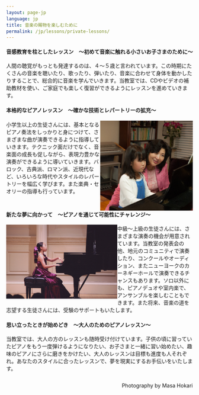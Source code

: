 ```yaml
---
layout: page-jp
language: jp
title: 音楽の賜物を楽しむために
permalink: /jp/lessons/private-lessons/
---
```



<h4>音感教育を柱としたレッスン　〜初めて音楽に触れる小さいお子さまのために〜</h4>
<img class="float-left" src="/img/lesson-singing.jpg" alt="" width="300px" style="float:left;">

人間の聴覚がもっとも発達するのは、４〜５歳と言われています。この時期にたくさんの音楽を聴いたり、歌ったり、弾いたり、音楽に合わせて身体を動かしたりすることで、総合的に音楽を学んでいきます。当教室では、CDやビデオの補助教材を使い、ご家庭でも楽しく復習ができるようにレッスンを進めていきます。





<h4 style="clear:both;">本格的なピアノレッスン　〜確かな技術とレパートリーの拡充〜</h4>
<img class="float-right" src="/img/lesson-piano.jpg" alt="" width="250px" style="float:right;">

小学生以上の生徒さんには、基本となるピアノ奏法をしっかりと身につけて、さまざまな曲が演奏できるように指導していきます。テクニック面だけでなく、音楽面の成長も促しながら、表現力豊かな演奏ができるように導いていきます。バロック、古典派、ロマン派、近現代など、いろいろな時代やスタイルのレパートリーを幅広く学びます。また楽典・セオリーの指導も行っています。





<h4 style="clear:both;">新たな夢に向かって　〜ピアノを通じて可能性にチャレンジ〜</h4>
<img class="float-left" src="/img/carnegie-recital.jpg" alt="" width="300px" style="float:left;">

中級〜上級の生徒さんには、さまざまな演奏の機会が用意されています。当教室の発表会の他、地元のコミュニティで演奏したり、コンクールやオーディション、またニューヨークのカーネギーホールで演奏できるチャンスもあります。ソロ以外にも、ピアノデュオや室内楽で、アンサンブルを楽しむこともできます。また将来、音楽の道を志望する生徒さんには、受験のサポートもいたします。




<h4 style="clear:both;">思い立ったときが始めどき　〜大人のためのピアノレッスン〜</h4>
<img class="float-right" src="/img/piano-lesson-adult-3.jpg" alt="" width="300px" style="float:right;">

当教室では、大人の方のレッスンも随時受け付けています。子供の頃に習っていたピアノをもう一度弾けるようになりたい、お子さまと一緒に習い始めたい、趣味のピアノにさらに磨きをかけたい、大人のレッスンは目標も進度も人それぞれ。あなたのスタイルに合ったレッスンで、夢を現実にするお手伝いをいたします。


<p style="float:right; clear:both;" class="voltaire">Photography by Masa Hokari</p>

